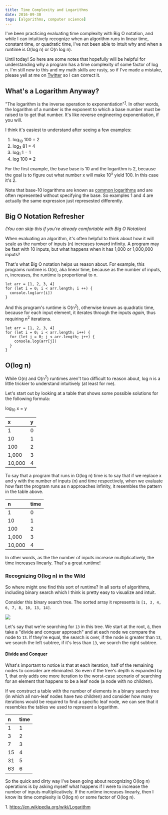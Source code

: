 ```yaml
---
title: Time Complexity and Logarithms
date: 2016-09-30
tags: [algorithms, computer science]
---
```


I've been practicing evaluating time complexity with Big O notation,
and while I can intuitively recognize when an algorithm runs in linear
time, constant time, or quadratic time, I've not been able to intuit
why and when a runtime is O(log n) or O(n log n).

Until today! So here are some notes that hopefully will be helpful for
understanding why a program has a time complexity of some factor of log n. I'm
still new to this and my math skills are rusty, so if I've made a
mistake, please yell at me on
[Twitter](https://twitter.com/taravancil) so I can correct it.

## What's a Logarithm Anyway?

"The logarithm is the inverse operation to
exponentiation"<sup>[1](#footnote1)</sup>. In other words, the
logarithm of a number is the exponent to which a base number must be
raised to to get that number. It's like reverse engineering
exponentiation, if you will.

I think it's easiest to understand after seeing a few examples:

1. log<sub>10</sub> 100 = 2
2. log<sub>3</sub> 81 = 4
3. log<sub>1</sub> 1 = 1
4. log 100 = 2

For the first example, the base base is 10 and the logarithm is 2, because
the goal is to figure out what number x will make 10<sup>x</sup> yield
100. In this case it's 2.

Note that base-10 logarithms are known as [common
logarithms](https://en.wikipedia.org/wiki/Common_logarithm)
and are often represented without specifying the base. So
examples 1 and 4 are actually the same expression just represested differently.

## Big O Notation Refresher

*(You can skip this if you're already comfortable with Big O Notation)*

When evaluating an algorithm, it's often helpful to think about how it
will scale as the number of inputs (n) increases toward infinity. A
program may be fast with 10 inputs, but what happens when it has 1,000
or 1,000,000 inputs?

That's what Big O notation helps us reason about. For example, this
programs runtime is O(n), aka linear time, because as the number of inputs, n,
increases, the runtime is proportional to n.

```
let arr = [1, 2, 3, 4]
for (let i = 0; i < arr.length; i ++) {
  console.log(arr[i])
}
```

And this program's runtime is O(n<sup>2</sup>), otherwise known as
quadratic time, because for each input element, it iterates through
the inputs *again*, thus requiring n<sup>2</sup> iterations.

```
let arr = [1, 2, 3, 4]
for (let i = 0; i < arr.length; i++) {
  for (let j = 0; j < arr.length; j++) {
    console.log(arr[j])
  }
}
```

## O(log n)

While O(n) and O(n<sup>2</sup>) runtimes aren't too difficult to reason
about, log n is a little trickier to understand intuitively (at least
for me).

Let's start out by looking at a table that shows some possible solutions for the
following formula:

log<sub>10</sub> x = y

| x       | y    |
| :----   | :--- |
| 1       | 0    |
| 10      | 1    |
| 100     | 2    |
| 1,000   | 3    |
| 10,000  | 4    |

To say that a program that runs in O(log n) time is to say that if we
replace x and y with the number of inputs (n) and time respectively, when we
evaluate how fast the program runs as n approaches infinity, it
resembles the pattern in the table above.

| n | time |
| :--- | :--- |
| 1  | 0 |
| 10 | 1 |
| 100 | 2 |
| 1,000 | 3 |
| 10,000 | 4 |

In other words, as the the number of inputs increase multiplicatively,
the time increases linearly. That's a great runtime!

### Recognizing O(log n) in the Wild

So where might one find this sort of runtime? In all sorts of
algorithms, including binary search which I think is pretty easy to
visualize and intuit.

Consider this binary search tree. The sorted array it represents is
`[1, 3, 4, 6, 7, 8, 10, 13, 14]`.

<img src="/images/binary-tree.png" />

Let's say that we're searching for `13` in this tree. We start at the
root, `8`, then take a "divide and conquer approach" and at each node
we compare the node to `13`. If they're equal, the search is over, if
the node is greater than `13`, we search the left subtree, if it's
less than `13`, we search the right subtree.

#### Divide and Conquer

What's important to notice is that at each iteration, half of the
remaining nodes to consider are eliminated. So even if the tree's
depth is expanded by 1, that only adds one more iteration to the
worst-case scenario of searching for an element that happens to be a
leaf node (a node with no children).

If we construct a table with the number of elements in a binary search
tree (in which all non-leaf nodes have two children) and consider how
many iterations would be required to find a specific leaf node, we can
see that it resembles the tables we used to represent a logarithm.

| n | time |
|:--- | :--- |
| 1 | 1 |
| 3 | 2 |
| 7 | 3 |
| 15 | 4 |
| 31 | 5 |
| 63 | 6 |

So the quick and dirty way I've been going about recognizing O(log n)
operations is by asking myself what happens if I were to increase the
number of inputs multiplicatively. If the runtime increases
linearly, then I know its time complexity is O(log n) or some factor
of O(log n).

<a name="footnote1">1. https://en.wikipedia.org/wiki/Logarithm</a>
